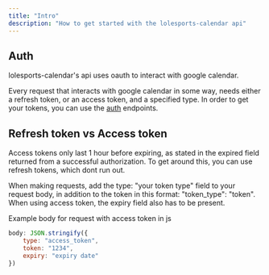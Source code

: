 ```yaml
---
title: "Intro"
description: "How to get started with the lolesports-calendar api"
---
```


## Auth

lolesports-calendar's api uses oauth to interact with google calendar.

Every request that interacts with google calendar in some way, needs either a refresh token, or an access token, and a specified type.
In order to get your tokens, you can use the <a href="02_auth">auth</a> endpoints.

## Refresh token vs Access token

Access tokens only last 1 hour before expiring, as stated in the expired field returned from a successful authorization. To get around this,
you can use refresh tokens, which dont run out.

When making requests, add the type: "your token type" field to your request body, in addition to the token in this format: "token_type": "token".
When using access token, the expiry field also has to be present.

Example body for request with access token in js
```js
body: JSON.stringify({
    type: "access_token", 
    token: "1234",
    expiry: "expiry date"
})
```
